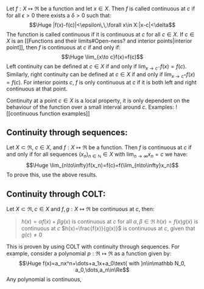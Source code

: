 Let $f:X\mapsto\Re$ be a function and let $x\in X$. Then $f$ is called continuous at $c$ if for all $\epsilon>0$ there exists a $\delta>0$ such that:$$\Huge |f(x)-f(c)|<\epsilon\,\,\forall x\in X:|x-c|<\delta$$The function is called continuous if it is continuous at $c$ for all $c\in X$. If $c\in X$ is an [[Functions and their limits#Open-ness? and interior points|interior point]], then $f$ is continuous at $c$ if and only if:$$\Huge \lim_{x\to c}f(x)=f(c)$$Left continuity can be defined at $c\in X$ if and only if $\lim_{x\to c^-}f(x)=f(c)$. Similarly, right continuity can be defined at $c\in X$ if and only if $\lim_{x\to c^+}f(x)=f(c)$. For interior points $c$, $f$ is only continuous at $c$ if it is both left and right continuous at that point.

Continuity at a point $c\in X$ is a local property, it is only dependent on the behaviour of the function over a small interval around $c$. Examples:
![[continuous function examples]]

## Continuity through sequences:

Let $X\subset\Re$, $c\in X$, and $f:X\mapsto\Re$ be a function. Then $f$ is continuous at $c$ if and only if for all sequences $(x_n)_{n\in\mathbb N}\in X$ with $\lim_{n\to\infty}x_n=c$ we have:$$\Huge \lim_{n\to\infty}f(x_n)=f(c)=f(\lim_{n\to\infty}x_n)$$To prove this, use the above results.

## Continuity through COLT:

Let $X\subset\Re,c\in X$ and $f,g:X\mapsto\Re$ be continuous at $c$, then:
> $h(x)=\alpha f(x)+\beta g(x)$ is continuous at $c$ for all $\alpha,\beta\in\Re$
> $h(x)=f(x)g(x)$ is continuous at $c$
> $h(x)=\frac{f(x)}{g(x)}$ is continuous at $c$, given that $g(c)\neq0$

This is proven by using COLT with continuity through sequences. For example, consider a polynomial $p:\Re\mapsto\Re$ as a function given by:$$\Huge f(x)=a_nx^n+\dots+a_1x+a_0\text{ with }n\in\mathbb N_0, a_0,\dots,a_n\in\Re$$Any polynomial is continuous,